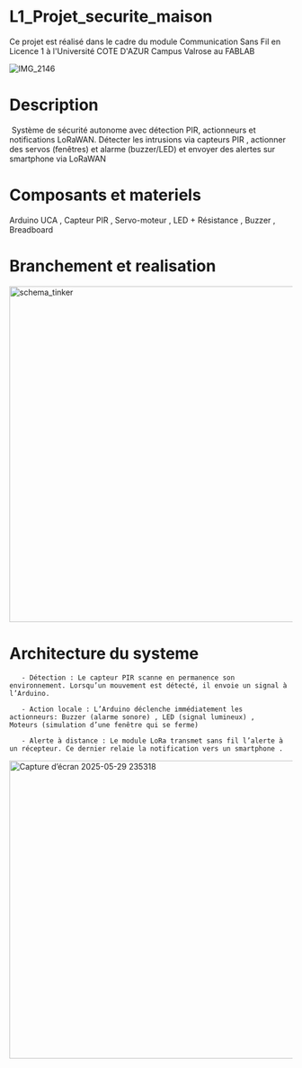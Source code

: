 # L1_Projet_securite_maison
Ce projet est réalisé dans le cadre du module Communication Sans Fil en Licence 1 à l'Université COTE D'AZUR Campus Valrose au FABLAB 

![IMG_2146](https://github.com/user-attachments/assets/8a179703-d3ef-46bf-a64e-659647569a82)
# Description
 Système de sécurité autonome avec détection PIR, actionneurs et notifications LoRaWAN.
 Détecter les intrusions via  capteurs PIR
  , actionner des servos (fenêtres) et alarme (buzzer/LED)
 et envoyer des alertes sur smartphone via LoRaWAN
 # Composants et materiels 
 Arduino UCA , Capteur PIR , Servo-moteur , LED + Résistance , Buzzer , Breadboard 
 
 # Branchement et realisation
 <img width="596" alt="schema_tinker" src="https://github.com/user-attachments/assets/d0e772a3-8cb8-410a-a24d-4bc08d1622e0" /> 
 
 # Architecture du systeme

       - Détection : Le capteur PIR scanne en permanence son environnement. Lorsqu’un mouvement est détecté, il envoie un signal à l’Arduino.
       
       - Action locale : L’Arduino déclenche immédiatement les actionneurs: Buzzer (alarme sonore) , LED (signal lumineux) , Moteurs (simulation d’une fenêtre qui se ferme)
       
       - Alerte à distance : Le module LoRa transmet sans fil l’alerte à un récepteur. Ce dernier relaie la notification vers un smartphone .
       
<img width="529" alt="Capture d’écran 2025-05-29 235318" src="https://github.com/user-attachments/assets/d5eb1913-485f-44a6-96b7-2c3d2a3f65e5" />


